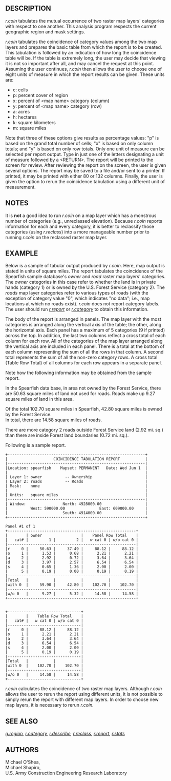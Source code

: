 ## DESCRIPTION

*r.coin* tabulates the mutual occurrence of two raster map layers'
categories with respect to one another. This analysis program respects
the current geographic region and mask settings.

*r.coin* tabulates the coincidence of category values among the two map
layers and prepares the basic table from which the report is to be
created. This tabulation is followed by an indication of how long the
coincidence table will be. If the table is extremely long, the user may
decide that viewing it is not so important after all, and may cancel the
request at this point. Assuming the user continues, *r.coin* then allows
the user to choose one of eight units of measure in which the report
results can be given. These units are:

- c: cells
- p: percent cover of region
- x: percent of \<map name\> category (column)
- y: percent of \<map name\> category (row)
- a: acres
- h: hectares
- k: square kilometers
- m: square miles

Note that three of these options give results as percentage values: "p"
is based on the grand total number of cells; "x" is based on only column
totals; and "y" is based on only row totals. Only one unit of measure
can be selected per report output. Type in just one of the letters
designating a unit of measure followed by a \<RETURN\>. The report will
be printed to the screen for review. After reviewing the report on the
screen, the user is given several options. The report may be saved to a
file and/or sent to a printer. If printed, it may be printed with either
80 or 132 columns. Finally, the user is given the option to rerun the
coincidence tabulation using a different unit of measurement.

## NOTES

It is **not** a good idea to run *r.coin* on a map layer which has a
monstrous number of categories (e.g., unreclassed elevation). Because
*r.coin* reports information for each and every category, it is better
to reclassify those categories (using *r.reclass*) into a more
manageable number prior to running *r.coin* on the reclassed raster map
layer.

## EXAMPLE

Below is a sample of tabular output produced by *r.coin*. Here, map
output is stated in units of square miles. The report tabulates the
coincidence of the Spearfish sample database's *owner* and *road* raster
map layers' categories. The *owner* categories in this case refer to
whether the land is in private hands (category 1) or is owned by the
U.S. Forest Service (category 2). The *roads* map layer categories refer
to various types of roads (with the exception of category value "0",
which indicates "no data"; i.e., map locations at which no roads exist).
*r.coin* does not report category labels. The user should run
*[r.report](r.report.md)* or *[r.category](r.category.md)* to obtain
this information.

The body of the report is arranged in panels. The map layer with the
most categories is arranged along the vertical axis of the table; the
other, along the horizontal axis. Each panel has a maximum of 5
categories (9 if printed) across the top. In addition, the last two
columns reflect a cross total of each column for each row. All of the
categories of the map layer arranged along the vertical axis are
included in each panel. There is a total at the bottom of each column
representing the sum of all the rows in that column. A second total
represents the sum of all the non-zero category rows. A cross total
(Table Row Total) of all columns for each row appears in a separate
panel.

Note how the following information may be obtained from the sample
report.

In the Spearfish data base, in area not owned by the Forest Service,
there are 50.63 square miles of land not used for roads. Roads make up
9.27 square miles of land in this area.

Of the total 102.70 square miles in Spearfish, 42.80 square miles is
owned by the Forest Service.  
In total, there are 14.58 square miles of roads.

There are more category 2 roads outside Forest Service land (2.92 mi.
sq.) than there are inside Forest land boundaries (0.72 mi. sq.).

Following is a sample report.

```shell
+------------------------------------------------------------+
|                    COINCIDENCE TABULATION REPORT           |
|------------------------------------------------------------|
|Location: spearfish    Mapset: PERMANENT   Date: Wed Jun 1  |
|                                                            |
| Layer 1: owner          -- Ownership                       |
| Layer 2: roads          -- Roads                           |
| Mask:    none                                              |
|                                                            |
| Units:   square miles                                      |
|------------------------------------------------------------|
| Window:                North: 4928000.00                   |
|          West: 590000.00               East: 609000.00     |
|                        South: 4914000.00                   |
+------------------------------------------------------------+

Panel #1 of 1
+--------------------------------------------------------+
|        | owner                 |    Panel Row Total    |
|   cat# |         1 |         2 |   w cat 0 | w/o cat 0 |
|--------------------------------------------------------|
|r     0 |     50.63 |     37.49 |     88.12 |     88.12 |
|o     1 |      1.53 |      0.68 |      2.21 |      2.21 |
|a     2 |      2.92 |      0.72 |      3.64 |      3.64 |
|d     3 |      3.97 |      2.57 |      6.54 |      6.54 |
|s     4 |      0.65 |      1.36 |      2.00 |      2.00 |
|      5 |      0.19 |      0.00 |      0.19 |      0.19 |
|--------------------------------------------------------|
|Total   |           |           |           |           |
|with 0  |     59.90 |     42.80 |    102.70 |    102.70 |
|--------------------------------------------------------|
|w/o 0   |      9.27 |      5.32 |     14.58 |     14.58 |
+--------------------------------------------------------+


+--------------------------------+
|        |    Table Row Total    |
|   cat# |   w cat 0 | w/o cat 0 |
|--------------------------------|
|r     0 |     88.12 |     88.12 |
|o     1 |      2.21 |      2.21 |
|a     2 |      3.64 |      3.64 |
|d     3 |      6.54 |      6.54 |
|s     4 |      2.00 |      2.00 |
|      5 |      0.19 |      0.19 |
|--------------------------------|
|Total   |           |           |
|with 0  |    102.70 |    102.70 |
|--------------------------------|
|w/o 0   |     14.58 |     14.58 |
+--------------------------------+
```

*r.coin* calculates the coincidence of two raster map layers. Although
*r.coin* allows the user to rerun the report using different units, it
is not possible to simply rerun the report with different map layers. In
order to choose new map layers, it is necessary to rerun *r.coin.*

## SEE ALSO

*[g.region](g.region.md), [r.category](r.category.md),
[r.describe](r.describe.md), [r.reclass](r.reclass.md),
[r.report](r.report.md), [r.stats](r.stats.md)*

## AUTHORS

Michael O'Shea,  
Michael Shapiro,  
U.S. Army Construction Engineering Research Laboratory
